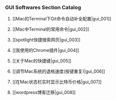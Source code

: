 ### GUI Softwares Section Catalog

1. [[Mac的Terminal下Git命令自动补全配置|gui_001]]

1. [[Mac中Terminal的常用命令|gui_002]]

1. [[spotlight快捷搜索网页|gui_003]]

1. [[我使用的Chrome插件|gui_004]]

1. [[关于Mac的快捷键|gui_005]]

1. [[调节Mac系统的退格速度(按键重复)|gui_006]]

1. [[在Mac状态栏实时显示比特币价格|gui_007]]

1. [[wordpress博客迁移|gui_008]]